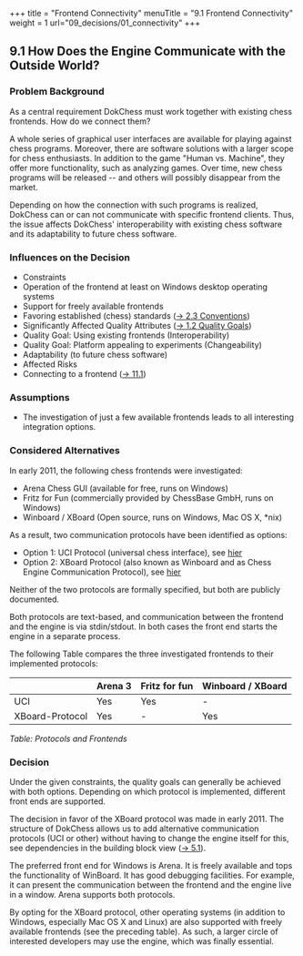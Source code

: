 +++
title = "Frontend Connectivity"
menuTitle = "9.1 Frontend Connectivity"
weight = 1
url="09_decisions/01_connectivity"
+++

## 9.1 How Does the Engine Communicate with the Outside World?

### Problem Background
As a central requirement DokChess must work together with existing chess frontends.
How do we connect them?

A whole series of graphical user interfaces are available for playing against chess programs.
Moreover, there are software solutions with a larger scope for chess enthusiasts.
In addition to the game "Human vs. Machine", they offer more functionality, such as analyzing games.
Over time, new chess programs will be released -- and others will possibly disappear from the market.

Depending on how the connection with such programs is realized, DokChess can or can not communicate with specific frontend clients.
Thus, the issue affects DokChess' interoperability  with existing chess software and its adaptability to future chess software.

### Influences on the Decision

* Constraints
 * Operation of the frontend at least on Windows desktop operating systems
 * Support for freely available frontends
 * Favoring established (chess) standards ([→ 2.3 Conventions](/en/02_constraints/03_conventions/))
* Significantly Affected Quality Attributes ([→ 1.2 Quality Goals](/en/01_introduction/02_qualitygoals/))
 * Quality Goal: Using existing frontends (Interoperability)
 * Quality Goal: Platform appealing to experiments (Changeability)
 * Adaptability (to future chess software)
* Affected Risks
 * Connecting to a frontend ([→ 11.1](/11_risiken/01_frontend/))

### Assumptions

* The investigation of just a few available frontends leads to all interesting integration options.

### Considered Alternatives

In early 2011, the following chess frontends were investigated:

* Arena Chess GUI (available for free, runs on Windows)
* Fritz for Fun (commercially provided by ChessBase GmbH, runs on Windows)
* Winboard / XBoard (Open source, runs on Windows, Mac OS X, &ast;nix)

As a result, two communication protocols have been identified as options:

* Option 1: UCI Protocol (universal chess interface), see [hier](https://www.chessprogramming.org/UCI)
* Option 2: XBoard Protocol (also known as Winboard and as Chess Engine Communication Protocol), see [hier](https://www.chessprogramming.org/Chess_Engine_Communication_Protocol)

Neither of the two protocols are formally specified, but both are publicly documented.

Both protocols are text-based, and communication between the frontend and the engine is via stdin/stdout.
In both cases the front end starts the engine in a separate process.

The following Table compares the three investigated frontends to their implemented protocols:


| &nbsp;               | Arena 3 | Fritz for fun | Winboard / XBoard |
|----------------|---------|---------------|-------------------|
| UCI            | Yes     | Yes           | \-                 |
| XBoard-Protocol| Yes     | \-             | Yes               |
*Table: Protocols and Frontends*

### Decision
Under the given constraints, the quality goals can generally be achieved with both options.
Depending on which protocol is implemented, different front ends are supported.

The decision in favor of the XBoard protocol was made in early 2011.
The structure of DokChess allows us to add alternative communication protocols (UCI or other) without having to change the engine itself for this, see dependencies in the building block view ([→ 5.1](/en/05_buildingblockview/01_level1/)).

The preferred front end for Windows is Arena.
It is freely available and tops the functionality of WinBoard.
It has good debugging facilities.
For example, it can present the communication between the frontend and the engine live in a window.
Arena supports both protocols.

By opting for the XBoard protocol, other operating systems (in addition to Windows, especially Mac OS X and Linux) are also supported with freely available frontends (see the preceding table).
As such, a larger circle of interested developers may use the engine, which was finally essential.
